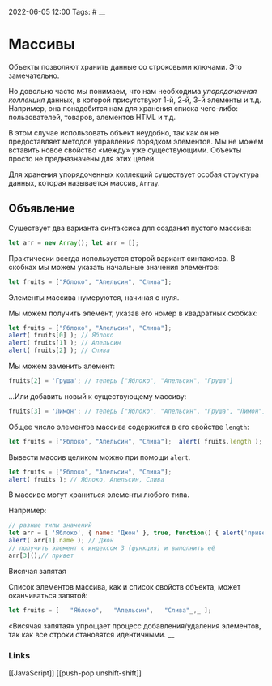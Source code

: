 2022-06-05 12:00
Tags: #
__
# Массивы
Объекты позволяют хранить данные со строковыми ключами. Это замечательно.

Но довольно часто мы понимаем, что нам необходима _упорядоченная коллекция_ данных, в которой присутствуют 1-й, 2-й, 3-й элементы и т.д. Например, она понадобится нам для хранения списка чего-либо: пользователей, товаров, элементов HTML и т.д.

В этом случае использовать объект неудобно, так как он не предоставляет методов управления порядком элементов. Мы не можем вставить новое свойство «между» уже существующими. Объекты просто не предназначены для этих целей.

Для хранения упорядоченных коллекций существует особая структура данных, которая называется массив, `Array`.

## Объявление

Существует два варианта синтаксиса для создания пустого массива:

```js
let arr = new Array(); let arr = [];
```

Практически всегда используется второй вариант синтаксиса. В скобках мы можем указать начальные значения элементов:

```js
let fruits = ["Яблоко", "Апельсин", "Слива"];
```

Элементы массива нумеруются, начиная с нуля.

Мы можем получить элемент, указав его номер в квадратных скобках:

```js
let fruits = ["Яблоко", "Апельсин", "Слива"];
alert( fruits[0] ); // Яблоко
alert( fruits[1] ); // Апельсин
alert( fruits[2] ); // Слива
```

Мы можем заменить элемент:

```js
fruits[2] = 'Груша'; // теперь ["Яблоко", "Апельсин", "Груша"]
```

…Или добавить новый к существующему массиву:

```js
fruits[3] = 'Лимон'; // теперь ["Яблоко", "Апельсин", "Груша", "Лимон"]
```

Общее число элементов массива содержится в его свойстве `length`:

```js
let fruits = ["Яблоко", "Апельсин", "Слива"];  alert( fruits.length ); // 3
```

Вывести массив целиком можно при помощи `alert`.

```js
let fruits = ["Яблоко", "Апельсин", "Слива"];
alert( fruits ); // Яблоко, Апельсин, Слива
```

В массиве могут храниться элементы любого типа.

Например:

```js
// разные типы значений
let arr = [ 'Яблоко', { name: 'Джон' }, true, function() { alert('привет'); } ];  // получить элемент с индексом 1 (объект) и затем показать его свойство
alert( arr[1].name ); // Джон
// получить элемент с индексом 3 (функция) и выполнить её
arr[3]();// привет
```

Висячая запятая

Список элементов массива, как и список свойств объекта, может оканчиваться запятой:

```js
let fruits = [   "Яблоко",   "Апельсин",   "Слива"_,_ ];
```

«Висячая запятая» упрощает процесс добавления/удаления элементов, так как все строки становятся идентичными.
__
### Links
[[JavaScript]] [[push-pop unshift-shift]]